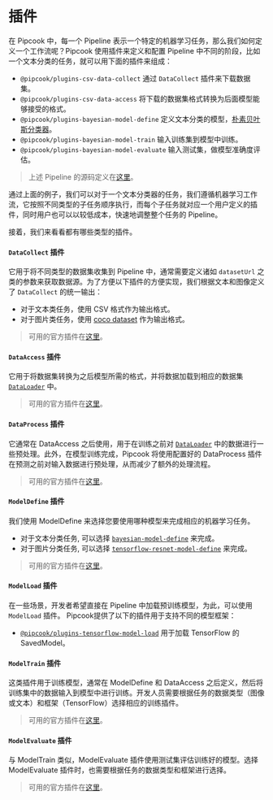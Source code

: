 # 插件

在 Pipcook 中，每一个 Pipeline 表示一个特定的机器学习任务，那么我们如何定义一个工作流呢？Pipcook 使用插件来定义和配置 Pipeline 中不同的阶段，比如一个文本分类的任务，就可以用下面的插件来组成：

- `@pipcook/plugins-csv-data-collect` 通过 `DataCollect` 插件来下载数据集。
- `@pipcook/plugins-csv-data-access` 将下载的数据集格式转换为后面模型能够接受的格式。
- `@pipcook/plugins-bayesian-model-define` 定义文本分类的模型，[朴素贝叶斯分类器](https://en.wikipedia.org/wiki/Naive_Bayes_classifier)。
- `@pipcook/plugins-bayesian-model-train` 输入训练集到模型中训练。
- `@pipcook/plugins-bayesian-model-evaluate` 输入测试集，做模型准确度评估。

> 上述 Pipeline 的源码定义在[这里](https://github.com/alibaba/pipcook/blob/master/example/pipelines/text-bayes-classification.json)。

通过上面的例子，我们可以对于一个文本分类器的任务，我们遵循机器学习工作流，它按照不同类型的子任务顺序执行，而每个子任务就对应一个用户定义的插件，同时用户也可以以较低成本，快速地调整整个任务的 Pipeline。

接着，我们来看看都有哪些类型的插件。

#### `DataCollect` 插件

它用于将不同类型的数据集收集到 Pipeline 中，通常需要定义诸如 `datasetUrl` 之类的参数来获取数据源。为了方便以下插件的方便实现，我们根据文本和图像定义了 `DataCollect` 的统一输出：

- 对于文本类任务，使用 CSV 格式作为输出格式。
- 对于图片类任务，使用 [coco dataset](http://cocodataset.org/) 作为输出格式。

> 可用的官方插件在[这里](https://github.com/alibaba/pipcook/tree/master/packages/plugins/data-collect)。

#### `DataAccess` 插件

它用于将数据集转换为之后模型所需的格式，并将数据加载到相应的数据集 [`DataLoader`][] 中。

> 可用的官方插件在[这里](https://github.com/alibaba/pipcook/tree/master/packages/plugins/data-access)。

#### `DataProcess` 插件

它通常在 DataAccess 之后使用，用于在训练之前对 [`DataLoader`][] 中的数据进行一些预处理。此外，在模型训练完成，Pipcook 将使用配置好的  DataProcess 插件在预测之前对输入数据进行预处理，从而减少了额外的处理流程。

> 可用的官方插件在[这里](https://github.com/alibaba/pipcook/tree/master/packages/plugins/data-process)。

#### `ModelDefine` 插件

我们使用 ModelDefine 来选择您要使用哪种模型来完成相应的机器学习任务。

- 对于文本分类任务, 可以选择 [`bayesian-model-define`](https://github.com/alibaba/pipcook/tree/master/packages/plugins/model-define/bayesian-model-define) 来完成。
- 对于图片分类任务, 可以选择 [`tensorflow-resnet-model-define`](https://github.com/alibaba/pipcook/tree/master/packages/plugins/model-define/tensorflow-resnet-model-define) 来完成。

> 可用的官方插件在[这里](https://github.com/alibaba/pipcook/tree/master/packages/plugins/model-define)。

#### `ModelLoad` 插件

在一些场景，开发者希望直接在 Pipeline 中加载预训练模型，为此，可以使用 `ModelLoad` 插件。 Pipcook提供了以下的插件用于支持不同的模型框架：

- [`@pipcook/plugins-tensorflow-model-load`][] 用于加载 TensorFlow 的 SavedModel。

#### `ModelTrain` 插件

这类插件用于训练模型，通常在 ModelDefine 和 DataAccess 之后定义，然后将训练集中的数据输入到模型中进行训练。开发人员需要根据任务的数据类型（图像或文本）和框架（TensorFlow）选择相应的训练插件。

> 可用的官方插件在[这里](https://github.com/alibaba/pipcook/tree/master/packages/plugins/model-train)。

#### `ModelEvaluate` 插件

与 ModelTrain 类似，ModelEvaluate 插件使用测试集评估训练好的模型。选择 ModelEvaluate 插件时，也需要根据任务的数据类型和框架进行选择。

> 可用的官方插件在[这里](https://github.com/alibaba/pipcook/tree/master/packages/plugins/model-evaluate)。

[`DataLoader`]: https://github.com/alibaba/pipcook/blob/master/packages/core/src/types/data/common.ts
[`@pipcook/plugins-tensorflow-model-load`]: https://github.com/alibaba/pipcook/tree/master/packages/plugins/model-load/tensorflow-model-load
